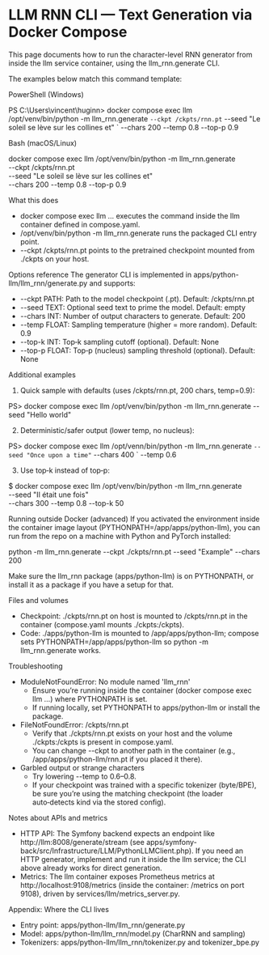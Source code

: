 # LLM RNN CLI — Text Generation via Docker Compose

This page documents how to run the character-level RNN generator from inside the llm service container, using the llm_rnn.generate CLI.

The examples below match this command template:

PowerShell (Windows)

PS C:\Users\vincent\huginn> docker compose exec llm /opt/venv/bin/python -m llm_rnn.generate `
  --ckpt /ckpts/rnn.pt `
  --seed "Le soleil se lève sur les collines et" `
  --chars 200 --temp 0.8 --top-p 0.9

Bash (macOS/Linux)

docker compose exec llm /opt/venv/bin/python -m llm_rnn.generate \
  --ckpt /ckpts/rnn.pt \
  --seed "Le soleil se lève sur les collines et" \
  --chars 200 --temp 0.8 --top-p 0.9

What this does
- docker compose exec llm … executes the command inside the llm container defined in compose.yaml.
- /opt/venv/bin/python -m llm_rnn.generate runs the packaged CLI entry point.
- --ckpt /ckpts/rnn.pt points to the pretrained checkpoint mounted from ./ckpts on your host.

Options reference
The generator CLI is implemented in apps/python-llm/llm_rnn/generate.py and supports:
- --ckpt PATH: Path to the model checkpoint (.pt). Default: /ckpts/rnn.pt
- --seed TEXT: Optional seed text to prime the model. Default: empty
- --chars INT: Number of output characters to generate. Default: 200
- --temp FLOAT: Sampling temperature (higher = more random). Default: 0.9
- --top-k INT: Top‑k sampling cutoff (optional). Default: None
- --top-p FLOAT: Top‑p (nucleus) sampling threshold (optional). Default: None

Additional examples
1) Quick sample with defaults (uses /ckpts/rnn.pt, 200 chars, temp=0.9):

PS> docker compose exec llm /opt/venv/bin/python -m llm_rnn.generate --seed "Hello world"

2) Deterministic/safer output (lower temp, no nucleus):

PS> docker compose exec llm /opt/venn/bin/python -m llm_rnn.generate `
  --seed "Once upon a time" `
  --chars 400 `
  --temp 0.6

3) Use top‑k instead of top‑p:

$ docker compose exec llm /opt/venv/bin/python -m llm_rnn.generate \
  --seed "Il était une fois" \
  --chars 300 --temp 0.8 --top-k 50

Running outside Docker (advanced)
If you activated the environment inside the container image layout (PYTHONPATH=/app/apps/python-llm), you can run from the repo on a machine with Python and PyTorch installed:

python -m llm_rnn.generate --ckpt ./ckpts/rnn.pt --seed "Example" --chars 200

Make sure the llm_rnn package (apps/python-llm) is on PYTHONPATH, or install it as a package if you have a setup for that.

Files and volumes
- Checkpoint: ./ckpts/rnn.pt on host is mounted to /ckpts/rnn.pt in the container (compose.yaml mounts ./ckpts:/ckpts).
- Code: ./apps/python-llm is mounted to /app/apps/python-llm; compose sets PYTHONPATH=/app/apps/python-llm so python -m llm_rnn.generate works.

Troubleshooting
- ModuleNotFoundError: No module named 'llm_rnn'
  - Ensure you’re running inside the container (docker compose exec llm …) where PYTHONPATH is set.
  - If running locally, set PYTHONPATH to apps/python-llm or install the package.
- FileNotFoundError: /ckpts/rnn.pt
  - Verify that ./ckpts/rnn.pt exists on your host and the volume ./ckpts:/ckpts is present in compose.yaml.
  - You can change --ckpt to another path in the container (e.g., /app/apps/python-llm/rnn.pt if you placed it there).
- Garbled output or strange characters
  - Try lowering --temp to 0.6–0.8.
  - If your checkpoint was trained with a specific tokenizer (byte/BPE), be sure you’re using the matching checkpoint (the loader auto‑detects kind via the stored config).

Notes about APIs and metrics
- HTTP API: The Symfony backend expects an endpoint like http://llm:8008/generate/stream (see apps/symfony-back/src/Infrastructure/LLM/PythonLLMClient.php). If you need an HTTP generator, implement and run it inside the llm service; the CLI above already works for direct generation.
- Metrics: The llm container exposes Prometheus metrics at http://localhost:9108/metrics (inside the container: /metrics on port 9108), driven by services/llm/metrics_server.py.

Appendix: Where the CLI lives
- Entry point: apps/python-llm/llm_rnn/generate.py
- Model: apps/python-llm/llm_rnn/model.py (CharRNN and sampling)
- Tokenizers: apps/python-llm/llm_rnn/tokenizer.py and tokenizer_bpe.py
